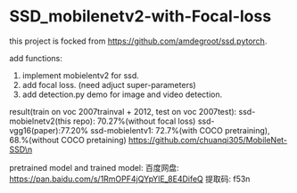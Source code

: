 # SSD_mobilenetv2-with-Focal-loss

 this project is focked from https://github.com/amdegroot/ssd.pytorch.

add functions:
1. implement mobielentv2 for ssd.
2. add focal loss. (need adjuct super-parameters)
3. add detection.py demo for image and video detection.


result(train on voc 2007trainval + 2012, test on voc 2007test): 
ssd-mobielnetv2(this repo): 70.27%(without focal loss)
ssd-vgg16(paper):77.20%
ssd-mobielentv1: 72.7%(with COCO pretraining), 68.%(without COCO pretaining)  https://github.com/chuanqi305/MobileNet-SSD\n

pretrained model and trained model: 
百度网盘: https://pan.baidu.com/s/1RmOPF4jQYpYlE_8E4DifeQ 提取码: f53n 

